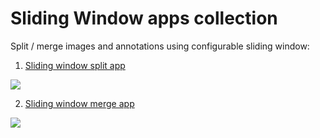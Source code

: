 # Sliding Window apps collection

Split / merge images and annotations using configurable sliding window:

1. [Sliding window split app](./split/README.md)

<img src="https://i.imgur.com/6PAkxyw.png"/>

2. [Sliding window merge app](./merge/README.md)

<img src="https://i.imgur.com/KmX0Rnx.png"/>